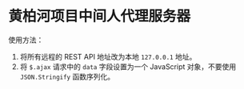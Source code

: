 # 黄柏河项目中间人代理服务器

使用方法：

1. 将所有远程的 REST API 地址改为本地 `127.0.0.1` 地址。
2. 将 `$.ajax` 请求中的 `data` 字段设置为一个 JavaScript 对象，不要使用 `JSON.Stringify` 函数序列化。